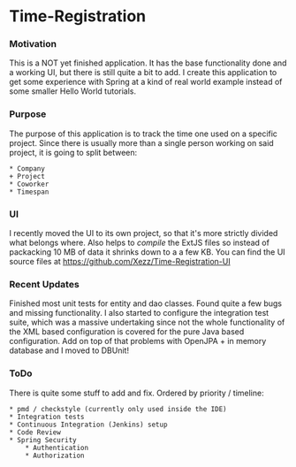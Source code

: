 Time-Registration
=================

### Motivation
This is a NOT yet finished application. It has the base functionality done and a working UI, but there is still quite a bit to add. I create this application to get some experience with Spring at a kind of real world example instead of some smaller Hello World tutorials.

### Purpose
The purpose of this application is to track the time one used on a specific project. Since there is usually more than a single person working on said project, it is going to split between:

    * Company
    + Project
    * Coworker
    * Timespan

### UI
I recently moved the UI to its own project, so that it's more strictly divided what belongs where. Also helps to *compile* the ExtJS files so instead of packacking 10 MB of data it shrinks down to a a few KB. You can find the UI source files at https://github.com/Xezz/Time-Registration-UI

### Recent Updates
Finished most unit tests for entity and dao classes. Found quite a few bugs and missing functionality. I also started to configure the integration test suite, which was a massive undertaking since not the whole functionality of the XML based configuration is covered for the pure Java based configuration. Add on top of that problems with OpenJPA + in memory database and I moved to DBUnit!

### ToDo
There is quite some stuff to add and fix. Ordered by priority / timeline:

	* pmd / checkstyle (currently only used inside the IDE)
	* Integration tests
	* Continuous Integration (Jenkins) setup
	* Code Review
	* Spring Security
	    * Authentication
	    * Authorization